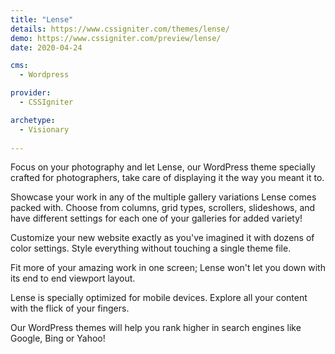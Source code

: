 ```yaml
---
title: "Lense"
details: https://www.cssigniter.com/themes/lense/
demo: https://www.cssigniter.com/preview/lense/
date: 2020-04-24

cms: 
  - Wordpress

provider: 
  - CSSIgniter

archetype:
  - Visionary
  
---
```


Focus on your photography and let Lense, our WordPress theme specially crafted for photographers, take care of displaying it the way you meant it to.

Showcase your work in any of the multiple gallery variations Lense comes packed with. Choose from columns, grid types, scrollers, slideshows, and have different settings for each one of your galleries for added variety!

Customize your new website exactly as you've imagined it with dozens of color settings. Style everything without touching a single theme file.

Fit more of your amazing work in one screen; Lense won't let you down with its end to end viewport layout.

Lense is specially optimized for mobile devices. Explore all your content with the flick of your fingers.

Our WordPress themes will help you rank higher in search engines like Google, Bing or Yahoo!


